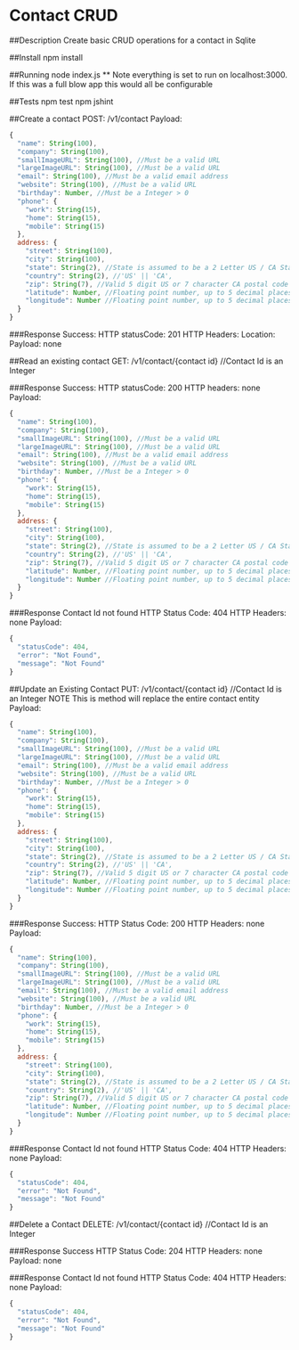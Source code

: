 # Contact CRUD
##Description
Create basic CRUD operations for a contact in Sqlite

##Install
npm install

##Running
node index.js
** Note everything is set to run on localhost:3000. If this was a full blow app this would all be configurable

##Tests
npm test
npm jshint

##Create a contact
POST: /v1/contact
Payload:
```javascript
{
  "name": String(100),
  "company": String(100),
  "smallImageURL": String(100), //Must be a valid URL
  "largeImageURL": String(100), //Must be a valid URL
  "email": String(100), //Must be a valid email address
  "website": String(100), //Must be a valid URL
  "birthday": Number, //Must be a Integer > 0
  "phone": {
    "work": String(15),
    "home": String(15),
    "mobile": String(15)
  },
  address: {
    "street": String(100),
    "city": String(100),
    "state": String(2), //State is assumed to be a 2 Letter US / CA State Abbreviation
    "country": String(2), //'US' || 'CA',
    "zip": String(7), //Valid 5 digit US or 7 character CA postal code
    "latitude": Number, //Floating point number, up to 5 decimal places
    "longitude": Number //Floating point number, up to 5 decimal places
  }
}
```
###Response Success:
HTTP statusCode: 201
HTTP Headers: Location: <URI to Resource>
Payload: none

##Read an existing contact
GET: /v1/contact/{contact id} //Contact Id is an Integer

###Response Success:
HTTP statusCode: 200
HTTP headers: none
Payload:
```javascript
{
  "name": String(100),
  "company": String(100),
  "smallImageURL": String(100), //Must be a valid URL
  "largeImageURL": String(100), //Must be a valid URL
  "email": String(100), //Must be a valid email address
  "website": String(100), //Must be a valid URL
  "birthday": Number, //Must be a Integer > 0
  "phone": {
    "work": String(15),
    "home": String(15),
    "mobile": String(15)
  },
  address: {
    "street": String(100),
    "city": String(100),
    "state": String(2), //State is assumed to be a 2 Letter US / CA State Abbreviation
    "country": String(2), //'US' || 'CA',
    "zip": String(7), //Valid 5 digit US or 7 character CA postal code
    "latitude": Number, //Floating point number, up to 5 decimal places
    "longitude": Number //Floating point number, up to 5 decimal places
  }
}
```

###Response Contact Id not found
HTTP Status Code: 404
HTTP Headers: none
Payload:
```javascript
{
  "statusCode": 404,
  "error": "Not Found",
  "message": "Not Found"
}
```

##Update an Existing Contact
PUT: /v1/contact/{contact id} //Contact Id is an Integer
NOTE This is method will replace the entire contact entity
Payload:
```javascript
{
  "name": String(100),
  "company": String(100),
  "smallImageURL": String(100), //Must be a valid URL
  "largeImageURL": String(100), //Must be a valid URL
  "email": String(100), //Must be a valid email address
  "website": String(100), //Must be a valid URL
  "birthday": Number, //Must be a Integer > 0
  "phone": {
    "work": String(15),
    "home": String(15),
    "mobile": String(15)
  },
  address: {
    "street": String(100),
    "city": String(100),
    "state": String(2), //State is assumed to be a 2 Letter US / CA State Abbreviation
    "country": String(2), //'US' || 'CA',
    "zip": String(7), //Valid 5 digit US or 7 character CA postal code
    "latitude": Number, //Floating point number, up to 5 decimal places
    "longitude": Number //Floating point number, up to 5 decimal places
  }
}
```

###Response Success:
HTTP Status Code: 200
HTTP Headers: none
Payload:
```javascript
{
  "name": String(100),
  "company": String(100),
  "smallImageURL": String(100), //Must be a valid URL
  "largeImageURL": String(100), //Must be a valid URL
  "email": String(100), //Must be a valid email address
  "website": String(100), //Must be a valid URL
  "birthday": Number, //Must be a Integer > 0
  "phone": {
    "work": String(15),
    "home": String(15),
    "mobile": String(15)
  },
  address: {
    "street": String(100),
    "city": String(100),
    "state": String(2), //State is assumed to be a 2 Letter US / CA State Abbreviation
    "country": String(2), //'US' || 'CA',
    "zip": String(7), //Valid 5 digit US or 7 character CA postal code
    "latitude": Number, //Floating point number, up to 5 decimal places
    "longitude": Number //Floating point number, up to 5 decimal places
  }
}
```

###Response Contact Id not found
HTTP Status Code: 404
HTTP Headers: none
Payload:
```javascript
{
  "statusCode": 404,
  "error": "Not Found",
  "message": "Not Found"
}
```

##Delete a Contact
DELETE: /v1/contact/{contact id} //Contact Id is an Integer

###Response Success
HTTP Status Code: 204
HTTP Headers: none
Payload: none

###Response Contact Id not found
HTTP Status Code: 404
HTTP Headers: none
Payload:
```javascript
{
  "statusCode": 404,
  "error": "Not Found",
  "message": "Not Found"
}
```
